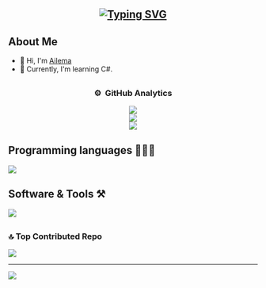 



  
<h2 align=center><a href="https://git.io/typing-svg"><img src="https://readme-typing-svg.demolab.com?font=Fira+Code&pause=1000&random=false&width=435&lines=Computer+Science+Student;DS%20|%20AI%20|%20ML%20Enthusiast;Always%20learning%20new%20things" alt="Typing SVG" /></a></h2>

## About Me
<ul>
  <li>👋 Hi, I'm <a href="Edo-06">Ailema</a></li>
  <li>🌱 Currently, I'm learning C#.</li>
</ul>

## 

<div align="center">

### ⚙️ &nbsp;GitHub Analytics
![](https://github-readme-stats.vercel.app/api?username=Edo-06&theme=algolia&border=false&include_all_commits=false&count_private=false)<br/>
![](https://github-readme-streak-stats.herokuapp.com/?user=Edo-06&theme=algolia&border=false)<br/>
![](https://github-readme-stats.vercel.app/api/top-langs/?username=Edo-06&theme=algolia&border=false&include_all_commits=false&count_private=false&layout=compact)

</div>


## Programming languages 👨🏽‍💻
<img src="https://skillicons.dev/icons?i=c#,c++,js,latex&perline=14" />

## Software & Tools ⚒️
<img src="https://skillicons.dev/icons?i=github,git,vscode,windows,obsidian&perline=14" />



##

### 🔝 Top Contributed Repo
![](https://github-contributor-stats.vercel.app/api?username=Edo-06&limit=5&theme=algolia&combine_all_yearly_contributions=true)

---
[![](https://visitcount.itsvg.in/api?id=Edo-06&icon=0&color=1)](https://visitcount.itsvg.in)

<!-- Proudly created with GPRM ( https://gprm.itsvg.in ) -->
